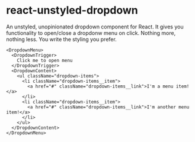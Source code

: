 # react-unstyled-dropdown
An unstyled, unopinionated dropdown component for React. It gives you functionality to open/close a dropdonw menu on click. Nothing more, nothing less. You write the styling you prefer.

```
<DropdownMenu>
  <DropdownTrigger>
    Click me to open menu
  </DropdownTrigger>
  <DropdownContent>
    <ul className="dropdown-items">
      <li className="dropdown-items__item">
        <a href="#" className="dropdown-items__link">I'm a menu item!</a>
      </li>
      <li className="dropdown-items__item">
        <a href="#" className="dropdown-items__link">I'm another menu item!</a>
      </li>
    </ul>
  </DropdownContent>
</DropdownMenu>
```